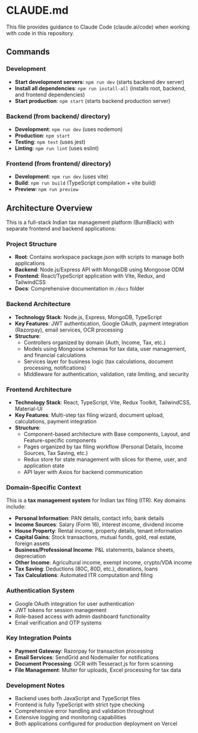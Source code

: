 # CLAUDE.md

This file provides guidance to Claude Code (claude.ai/code) when working with code in this repository.

## Commands

### Development
- **Start development servers**: `npm run dev` (starts backend dev server)
- **Install all dependencies**: `npm run install-all` (installs root, backend, and frontend dependencies)  
- **Start production**: `npm start` (starts backend production server)

### Backend (from backend/ directory)
- **Development**: `npm run dev` (uses nodemon)
- **Production**: `npm start`
- **Testing**: `npm test` (uses jest)
- **Linting**: `npm run lint` (uses eslint)

### Frontend (from frontend/ directory)
- **Development**: `npm run dev` (uses vite)
- **Build**: `npm run build` (TypeScript compilation + vite build)
- **Preview**: `npm run preview`

## Architecture Overview

This is a full-stack Indian tax management platform (BurnBlack) with separate frontend and backend applications:

### Project Structure
- **Root**: Contains workspace package.json with scripts to manage both applications
- **Backend**: Node.js/Express API with MongoDB using Mongoose ODM
- **Frontend**: React/TypeScript application with Vite, Redux, and TailwindCSS
- **Docs**: Comprehensive documentation in `/docs` folder

### Backend Architecture
- **Technology Stack**: Node.js, Express, MongoDB, TypeScript
- **Key Features**: JWT authentication, Google OAuth, payment integration (Razorpay), email services, OCR processing
- **Structure**: 
  - Controllers organized by domain (Auth, Income, Tax, etc.)
  - Models using Mongoose schemas for tax data, user management, and financial calculations
  - Services layer for business logic (tax calculations, document processing, notifications)
  - Middleware for authentication, validation, rate limiting, and security

### Frontend Architecture  
- **Technology Stack**: React, TypeScript, Vite, Redux Toolkit, TailwindCSS, Material-UI
- **Key Features**: Multi-step tax filing wizard, document upload, calculations, payment integration
- **Structure**:
  - Component-based architecture with Base components, Layout, and Feature-specific components
  - Pages organized by tax filing workflow (Personal Details, Income Sources, Tax Saving, etc.)
  - Redux store for state management with slices for theme, user, and application state
  - API layer with Axios for backend communication

### Domain-Specific Context
This is a **tax management system** for Indian tax filing (ITR). Key domains include:
- **Personal Information**: PAN details, contact info, bank details
- **Income Sources**: Salary (Form 16), interest income, dividend income
- **House Property**: Rental income, property details, tenant information  
- **Capital Gains**: Stock transactions, mutual funds, gold, real estate, foreign assets
- **Business/Professional Income**: P&L statements, balance sheets, depreciation
- **Other Income**: Agricultural income, exempt income, crypto/VDA income
- **Tax Saving**: Deductions (80C, 80D, etc.), donations, loans
- **Tax Calculations**: Automated ITR computation and filing

### Authentication System
- Google OAuth integration for user authentication
- JWT tokens for session management  
- Role-based access with admin dashboard functionality
- Email verification and OTP systems

### Key Integration Points
- **Payment Gateway**: Razorpay for transaction processing
- **Email Services**: SendGrid and Nodemailer for notifications
- **Document Processing**: OCR with Tesseract.js for form scanning
- **File Management**: Multer for uploads, Excel processing for tax data

### Development Notes
- Backend uses both JavaScript and TypeScript files
- Frontend is fully TypeScript with strict type checking
- Comprehensive error handling and validation throughout
- Extensive logging and monitoring capabilities
- Both applications configured for production deployment on Vercel